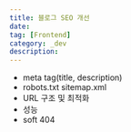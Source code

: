 ```yaml
---
title: 블로그 SEO 개선
date:
tag: [Frontend]
category: _dev
description:
---
```


- meta tag(title, description)
- robots.txt sitemap.xml
- URL 구조 및 최적화
- 성능
- soft 404

